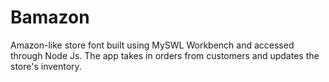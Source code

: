 # Bamazon

Amazon-like store font built using MySWL Workbench and accessed through Node Js. The app takes in orders from customers and updates the store's inventory.
